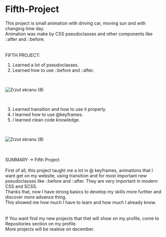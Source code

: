 # Fifth-Project
This project is small animation with driving car, moving sun and with changing time day. <br>
Animation was make by CSS pseudoclasses and other components like ::after and ::before. <br>
<br><br>
FIFTH PROJECT:<br>
1. Learned a lot of pseudoclasses. <br>
2. Learned how to use ::before and ::after.<br>
<br>

![Zrzut ekranu (8)](https://user-images.githubusercontent.com/99299154/196011008-9e98a180-e6fc-4e3a-9547-168a690954ef.png)

<br>

3. Learned transition and how to use it properly.<br>
4. I learned how to use @keyframes.<br>
5. I learned clean code knowledge.<br>

<br>

![Zrzut ekranu (8)](https://user-images.githubusercontent.com/99299154/196011026-d7f201c1-88fb-4957-8c99-de8fd1b75b53.png)

<br>

<br>
SUMMARY -> Fifth Project <br>
<br>
First of all, this project taught me a lot in @ keyframes, animations that I want get on my website, using transition and for most important new <br>
pseudoclasses like ::before and ::after. They are very important in modern CSS and SCSS. <br>
Thanks that, now I have strong basics to develop my skills more further and discover more advance thing. <br>
This showed me how much I have to learn and how much I already know. <br>
<br>
<br>
If You want find my new projects that thet will show on my profile, come to Repositories section on my profile. <br>
More projects will be realese on december. <br>
